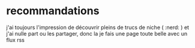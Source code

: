 # recommandations
j'ai toujours l'impression de découvrir pleins de trucs de niche ( :nerd: ) et j'ai nulle part ou les partager, donc la je fais une page toute belle avec un flux rss
